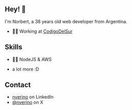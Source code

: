 ## Hey! 👋
I'm Norbert, a 38 years old web developer from Argentina.

- 👨‍💻 Working at [CodigoDelSur](https://codigodelsur.com)

## Skills
- 👨‍💻 NodeJS & AWS
+ a lot more :D

## Contact
- [nverino](https://www.linkedin.com/in/nverino/) on LinkedIn
- [@nverino](https://x.com/nverino) on X
